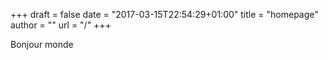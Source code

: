 +++
draft = false
date = "2017-03-15T22:54:29+01:00"
title = "homepage"
author = ""
url = "/"
+++

Bonjour monde
